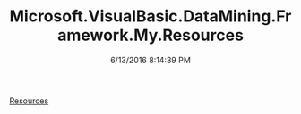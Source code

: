 ﻿---
title: Microsoft.VisualBasic.DataMining.Framework.My.Resources
date: 6/13/2016 8:14:39 PM
---

[Resources](T-Microsoft.VisualBasic.DataMining.Framework.My.Resources.Resources.html)
